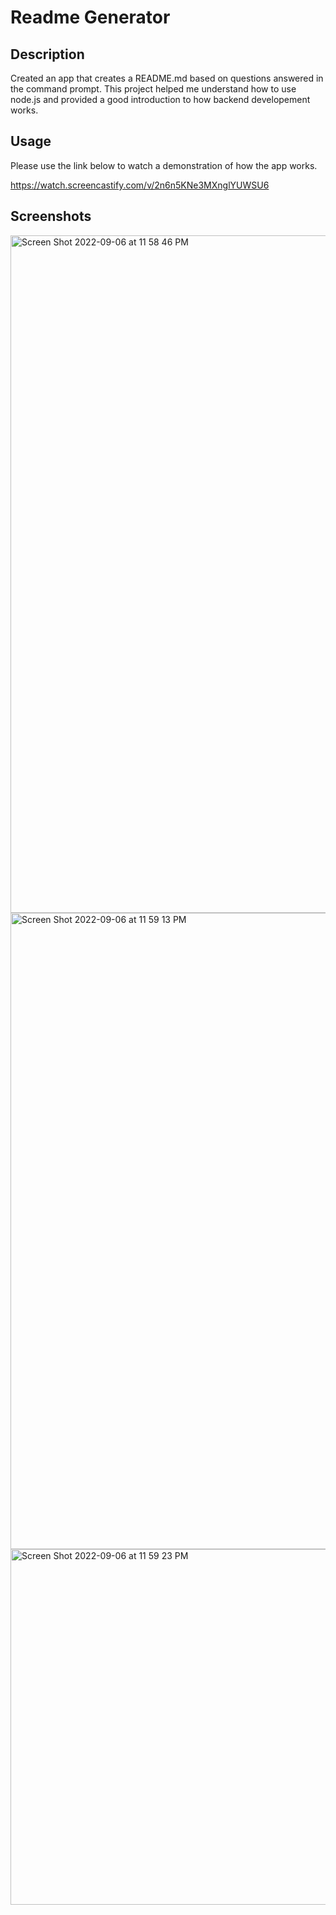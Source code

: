 # Readme Generator

## Description

Created an app that creates a README.md based on questions answered in the command prompt. This project helped me understand how to use node.js and provided a good introduction to how backend developement works.

## Usage

Please use the link below to watch a demonstration of how the app works.

https://watch.screencastify.com/v/2n6n5KNe3MXnglYUWSU6

## Screenshots

<img width="1084" alt="Screen Shot 2022-09-06 at 11 58 46 PM" src="https://user-images.githubusercontent.com/97267318/188810544-05535bfc-681e-44b9-8dfa-cc07aca255be.png">
<img width="1018" alt="Screen Shot 2022-09-06 at 11 59 13 PM" src="https://user-images.githubusercontent.com/97267318/188810561-bed1d4a3-e4c9-4df7-a578-d661e10f9e92.png">
<img width="569" alt="Screen Shot 2022-09-06 at 11 59 23 PM" src="https://user-images.githubusercontent.com/97267318/188810576-6074f69f-ed5b-43b7-b07b-897f7cc64c5e.png">

